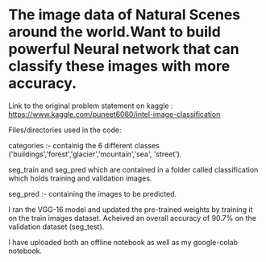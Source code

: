 # The image data of Natural Scenes around the world.Want to build powerful Neural network that can classify these images with more accuracy.

Link to the original problem statement on kaggle : https://www.kaggle.com/puneet6060/intel-image-classification

Files/directories used in the code:

categories :- containig the 6 different classes ('buildings','forest','glacier','mountain','sea', 'street').

seg_train and seg_pred which are contained in a folder called classification which holds training and validation images.

seg_pred :- containing the images to be predicted.

I ran the VGG-16 model and updated the pre-trained weights by training it on the train images dataset. Acheived an overall accuracy of 90.7% on the validation dataset (seg_test).

I have uploaded both an offline notebook as well as my google-colab notebook.
